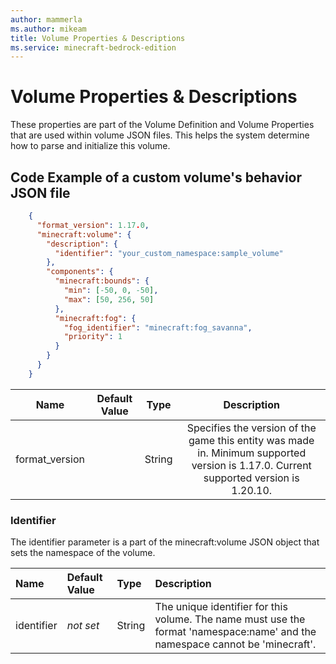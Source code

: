 ```yaml
---
author: mammerla
ms.author: mikeam
title: Volume Properties & Descriptions
ms.service: minecraft-bedrock-edition
---
```


# Volume Properties & Descriptions

These properties are part of the Volume Definition and Volume Properties that are used within volume JSON files. This helps the system determine how to parse and initialize this volume.

## Code Example of a custom volume's behavior JSON file

```json
    {
      "format_version": 1.17.0,
      "minecraft:volume": {
        "description": {
          "identifier": "your_custom_namespace:sample_volume"
        },
        "components": {
          "minecraft:bounds": {
            "min": [-50, 0, -50],
            "max": [50, 256, 50]
          },
          "minecraft:fog": {
            "fog_identifier": "minecraft:fog_savanna",
            "priority": 1
          }
        }
      }
    }
```

| Name| Default Value| Type| Description |
|:-----------:|:-----------:|:-----------:|:-----------:|
| format_version| | String| Specifies the version of the game this entity was made in. Minimum supported version is 1.17.0. Current supported version is 1.20.10. |

### Identifier

The identifier parameter is a part of the minecraft:volume JSON object that sets the namespace of the volume.

|Name |Default Value  |Type  |Description  |
|:----------|:----------|:----------|:----------|
|identifier|*not set* | String|  The unique identifier for this volume. The name must use the format 'namespace:name' and the namespace cannot be 'minecraft'.|
